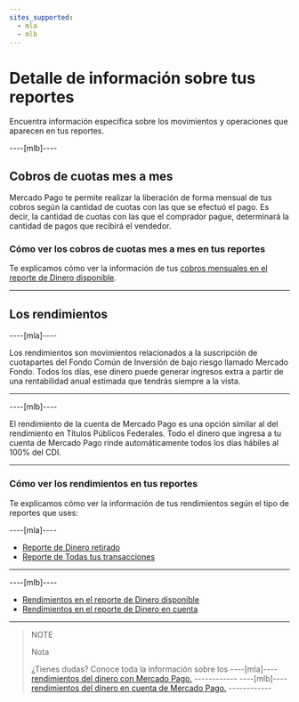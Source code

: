 ```yaml
---
sites_supported:
  - mla
  - mlb
---
```


# Detalle de información sobre tus reportes

Encuentra información específica sobre los movimientos y operaciones que aparecen en tus reportes.

----[mlb]---- 

## Cobros de cuotas mes a mes
Mercado Pago te permite realizar la liberación de forma mensual de tus cobros según la cantidad de cuotas con las que se efectuó el pago. Es decir, la cantidad de cuotas con las que el comprador pague, determinará la cantidad de pagos que recibirá el vendedor.

### Cómo ver los cobros de cuotas mes a mes en tus reportes
Te explicamos cómo ver la información de tus [cobros mensuales en el reporte de Dinero disponible](https://www.mercadopago[FAKER][URL][DOMAIN]/developers/es/guides/manage-account/reports/extra/pnf-bank).

------------

## Los rendimientos

----[mla]---- 

Los rendimientos son movimientos relacionados a la suscripción de cuotapartes del Fondo Común de Inversión de bajo riesgo llamado Mercado Fondo. 
Todos los días, ese dinero puede generar ingresos extra a partir de una rentabilidad anual estimada que tendrás siempre a la vista.

------------
----[mlb]---- 

El rendimiento de la cuenta de Mercado Pago es una opción similar al del rendimiento en Títulos Públicos Federales. Todo el dinero que ingresa a tu cuenta de Mercado Pago rinde automáticamente todos los días hábiles al 100% del CDI.

------------

### Cómo ver los rendimientos en tus reportes

Te explicamos cómo ver la información de tus rendimientos según el tipo de reportes que uses:

----[mla]----

* [Reporte de Dinero retirado](https://www.mercadopago[FAKER][URL][DOMAIN]/developers/es/guides/manage-account/reports/extra/asset-management-bank)
* [Reporte de Todas tus transacciones](https://www.mercadopago[FAKER][URL][DOMAIN]/developers/es/guides/manage-account/reports/extra/asset-management-settlement)

------------
----[mlb]----

* [Rendimientos en el reporte de Dinero disponible](https://www.mercadopago[FAKER][URL][DOMAIN]/developers/es/guides/manage-account/reports/extra/asset-management-bank)
* [Rendimientos en el reporte de Dinero en cuenta](https://www.mercadopago[FAKER][URL][DOMAIN]/developers/es/guides/manage-account/reports/extra/asset-management-settlement)

------------

> NOTE
>
> Nota
>
> ¿Tienes dudas? Conoce toda la información sobre los ----[mla]---- [rendimientos del dinero con Mercado Pago.](https://www.mercadopago.com.ar/ayuda/Ayuda_con_tus_Rendimientos_4048) ------------ ----[mlb]---- [rendimientos del dinero en cuenta de Mercado Pago.](https://www.mercadopago.com.br/ajuda/Rendimento-em-conta_4190) ------------
